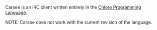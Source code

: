 Carsee is an IRC client written entirely in the [Chlore Programming Language](https://github.com/trap-representation/Chlore).

NOTE: Carsee does not work with the current revision of the language.
